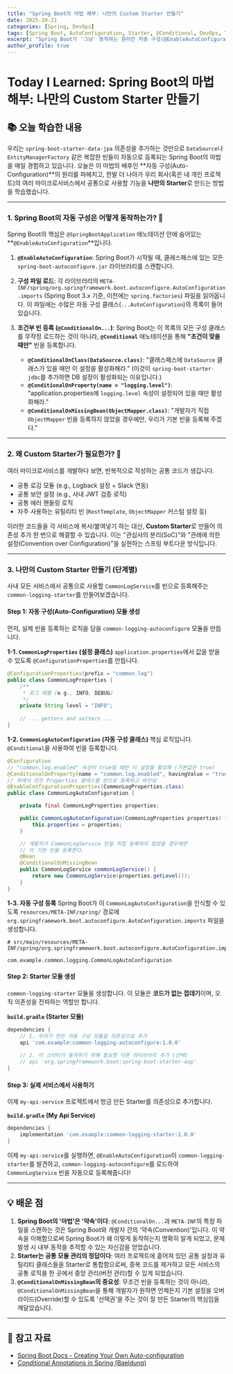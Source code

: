 ```yaml
---
title: "Spring Boot의 마법 해부: 나만의 Custom Starter 만들기"
date: 2025-10-21
categories: [Spring, DevOps]
tags: [Spring Boot, AutoConfiguration, Starter, @Conditional, DevOps, TIL]
excerpt: "Spring Boot가 '그냥' 동작하는 원리인 자동 구성(@EnableAutoConfiguration)을 이해하고, 회사 내부의 여러 마이크로서비스에서 공통으로 사용될 로직을 재사용 가능한 'Starter'로 만드는 방법을 학습합니다."
author_profile: true
---
```


# Today I Learned: Spring Boot의 마법 해부: 나만의 Custom Starter 만들기

## 📚 오늘 학습한 내용

우리는 `spring-boot-starter-data-jpa` 의존성을 추가하는 것만으로 `DataSource`나 `EntityManagerFactory` 같은 복잡한 빈들이 자동으로 등록되는 Spring Boot의 마법을 매일 경험하고 있습니다. 오늘은 이 마법의 배후인 **자동 구성(Auto-Configuration)**의 원리를 파헤치고, 한발 더 나아가 우리 회사(혹은 내 개인 프로젝트)의 여러 마이크로서비스에서 공통으로 사용할 기능을 **나만의 Starter**로 만드는 방법을 학습했습니다.

---

### 1. **Spring Boot의 자동 구성은 어떻게 동작하는가? 🔮**

Spring Boot의 핵심은 `@SpringBootApplication` 애노테이션 안에 숨어있는 **`@EnableAutoConfiguration`**입니다.

1.  **`@EnableAutoConfiguration`**: Spring Boot가 시작될 때, 클래스패스에 있는 모든 `spring-boot-autoconfigure.jar` 라이브러리를 스캔합니다.
2.  **구성 파일 로드**: 각 라이브러리의 `META-INF/spring/org.springframework.boot.autoconfigure.AutoConfiguration.imports` (Spring Boot 3.x 기준, 이전에는 `spring.factories`) 파일을 읽어옵니다. 이 파일에는 수많은 자동 구성 클래스(`...AutoConfiguration`)의 목록이 들어있습니다.
3.  **조건부 빈 등록 (`@ConditionalOn...`)**: Spring Boot는 이 목록의 모든 구성 클래스를 무작정 로드하는 것이 아니라, **`@Conditional`** 애노테이션을 통해 **"조건이 맞을 때만"** 빈을 등록합니다.

    -   **`@ConditionalOnClass(DataSource.class)`**: "클래스패스에 `DataSource` 클래스가 있을 때만 이 설정을 활성화해라." (이것이 `spring-boot-starter-jdbc`를 추가하면 DB 설정이 활성화되는 이유입니다.)
    -   **`@ConditionalOnProperty(name = "logging.level")`**: "application.properties에 `logging.level` 속성이 설정되어 있을 때만 활성화해라."
    -   **`@ConditionalOnMissingBean(ObjectMapper.class)`**: "개발자가 직접 `ObjectMapper` 빈을 등록하지 않았을 경우에만, 우리가 기본 빈을 등록해 주겠다."

---

### 2. **왜 Custom Starter가 필요한가? 🚀**

여러 마이크로서비스를 개발하다 보면, 반복적으로 작성하는 공통 코드가 생깁니다.

-   공통 로깅 모듈 (e.g., Logback 설정 + Slack 연동)
-   공통 보안 설정 (e.g., 사내 JWT 검증 로직)
-   공통 에러 핸들링 로직
-   자주 사용하는 유틸리티 빈 (`RestTemplate`, `ObjectMapper` 커스텀 설정 등)

이러한 코드들을 각 서비스에 복사/붙여넣기 하는 대신, **Custom Starter**로 만들어 의존성 추가 한 번으로 해결할 수 있습니다. 이는 "관심사의 분리(SoC)"와 "관례에 의한 설정(Convention over Configuration)"을 실현하는 스프링 부트다운 방식입니다.

---

### 3. **나만의 Custom Starter 만들기 (단계별)**

사내 모든 서비스에서 공통으로 사용할 `CommonLogService`를 빈으로 등록해주는 `common-logging-starter`를 만들어보겠습니다.

#### **Step 1: 자동 구성(Auto-Configuration) 모듈 생성**
먼저, 실제 빈을 등록하는 로직을 담을 `common-logging-autoconfigure` 모듈을 만듭니다.

**1-1. `CommonLogProperties` (설정 클래스)**
`application.properties`에서 값을 받을 수 있도록 `@ConfigurationProperties`를 만듭니다.

```java
@ConfigurationProperties(prefix = "common.log")
public class CommonLogProperties {
    /**
     * 로그 레벨 (e.g., INFO, DEBUG)
     */
    private String level = "INFO";
    
    // ... getters and setters ...
}
```

**1-2. `CommonLogAutoConfiguration` (자동 구성 클래스)**
핵심 로직입니다. `@Conditional`을 사용하여 빈을 등록합니다.

```java
@Configuration
// "common.log.enabled" 속성이 true일 때만 이 설정을 활성화 (기본값은 true)
@ConditionalOnProperty(name = "common.log.enabled", havingValue = "true", matchIfMissing = true)
// 위에서 만든 Properties 클래스를 빈으로 등록하고 바인딩
@EnableConfigurationProperties(CommonLogProperties.class) 
public class CommonLogAutoConfiguration {

    private final CommonLogProperties properties;

    public CommonLogAutoConfiguration(CommonLogProperties properties) {
        this.properties = properties;
    }

    // 개발자가 CommonLogService 빈을 직접 등록하지 않았을 경우에만
    // 이 기본 빈을 등록한다.
    @Bean
    @ConditionalOnMissingBean 
    public CommonLogService commonLogService() {
        return new CommonLogService(properties.getLevel());
    }
}
```

**1-3. 자동 구성 등록**
Spring Boot가 이 `CommonLogAutoConfiguration`을 인식할 수 있도록 `resources/META-INF/spring/` 경로에 `org.springframework.boot.autoconfigure.AutoConfiguration.imports` 파일을 생성합니다.

```text
# src/main/resources/META-INF/spring/org.springframework.boot.autoconfigure.AutoConfiguration.imports

com.example.common.logging.CommonLogAutoConfiguration
```

#### **Step 2: Starter 모듈 생성**
`common-logging-starter` 모듈을 생성합니다. 이 모듈은 **코드가 없는 껍데기**이며, 오직 의존성을 전파하는 역할만 합니다.

**`build.gradle` (Starter 모듈)**
```groovy
dependencies {
    // 1. 우리가 만든 자동 구성 모듈을 의존성으로 추가
    api 'com.example:common-logging-autoconfigure:1.0.0'
    
    // 2. 이 스타터가 동작하기 위해 필요한 다른 라이브러리 추가 (선택)
    // api 'org.springframework.boot:spring-boot-starter-aop'
}
```

#### **Step 3: 실제 서비스에서 사용하기**
이제 `my-api-service` 프로젝트에서 방금 만든 Starter를 의존성으로 추가합니다.

**`build.gradle` (My Api Service)**
```groovy
dependencies {
    implementation 'com.example:common-logging-starter:1.0.0'
}
```
이제 `my-api-service`를 실행하면, `@EnableAutoConfiguration`이 `common-logging-starter`를 발견하고, `common-logging-autoconfigure`를 로드하여 `CommonLogService` 빈을 자동으로 등록해줍니다!

---

## 💡 배운 점

1.  **Spring Boot의 '마법'은 '약속'이다**: `@ConditionalOn...`과 `META-INF`의 특정 파일을 스캔하는 것은 Spring Boot와 개발자 간의 '약속(Convention)'입니다. 이 약속을 이해함으로써 Spring Boot가 왜 이렇게 동작하는지 명확히 알게 되었고, 문제 발생 시 내부 동작을 추적할 수 있는 자신감을 얻었습니다.
2.  **Starter는 공통 모듈 관리의 정답이다**: 여러 프로젝트에 흩어져 있던 공통 설정과 유틸리티 클래스들을 Starter로 통합함으로써, 중복 코드를 제거하고 모든 서비스의 공통 로직을 한 곳에서 중앙 관리(버전 관리)할 수 있게 되었습니다.
3.  **`@ConditionalOnMissingBean`의 중요성**: 무조건 빈을 등록하는 것이 아니라, `@ConditionalOnMissingBean`을 통해 개발자가 원하면 언제든지 기본 설정을 오버라이드(Override)할 수 있도록 '선택권'을 주는 것이 잘 만든 Starter의 핵심임을 깨달았습니다.

---

## 🔗 참고 자료

-   [Spring Boot Docs - Creating Your Own Auto-configuration](https://docs.spring.io/spring-boot/docs/current/reference/html/features.html#features.developing-auto-configuration)
-   [Conditional Annotations in Spring (Baeldung)](https://www.baeldung.com/spring-conditional-annotations)